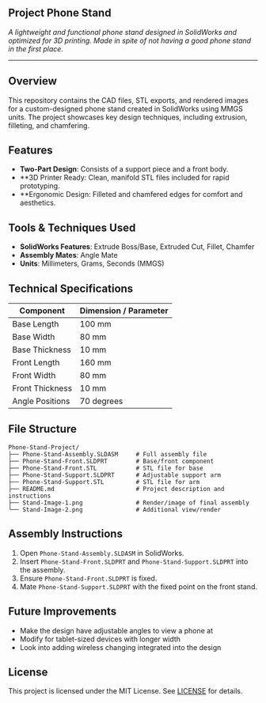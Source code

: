 ## Project Phone Stand

*A lightweight and functional phone stand designed in SolidWorks and optimized for 3D printing. Made in spite of not having a good phone stand in the first place.*

---

## Overview

This repository contains the CAD files, STL exports, and rendered images for a custom-designed phone stand created in SolidWorks using MMGS units. The project showcases key design techniques, including extrusion, filleting, and chamfering.

## Features

* **Two-Part Design**: Consists of a support piece and a front body.
* **3D Printer Ready: Clean, manifold STL files included for rapid prototyping.
* **Ergonomic Design: Filleted and chamfered edges for comfort and aesthetics.

## Tools & Techniques Used

* **SolidWorks Features**: Extrude Boss/Base, Extruded Cut, Fillet, Chamfer
* **Assembly Mates**: Angle Mate
* **Units**: Millimeters, Grams, Seconds (MMGS)

## Technical Specifications

| Component             | Dimension / Parameter     |
| --------------------- | ------------------------- |
| Base Length           |                  100  mm  |
| Base Width            |                   80  mm  |
| Base Thickness        |                   10  mm  |
| Front Length          |                  160  mm  |
| Front Width           |                   80  mm  |
| Front Thickness       |                   10  mm  |
| Angle Positions       |               70 degrees  |


## File Structure
```
Phone-Stand-Project/
├── Phone-Stand-Assembly.SLDASM     # Full assembly file
├── Phone-Stand-Front.SLDPRT        # Base/front component
├── Phone-Stand-Front.STL           # STL file for base
├── Phone-Stand-Support.SLDPRT      # Adjustable support arm
├── Phone-Stand-Support.STL         # STL file for arm
├── README.md                       # Project description and instructions
├── Stand-Image-1.png               # Render/image of final assembly
└── Stand-Image-2.png               # Additional view/render
```

## Assembly Instructions

1. Open `Phone-Stand-Assembly.SLDASM` in SolidWorks.
2. Insert `Phone-Stand-Front.SLDPRT` and `Phone-Stand-Support.SLDPRT` into the assembly.
3. Ensure `Phone-Stand-Front.SLDPRT` is fixed.
4. Mate `Phone-Stand-Support.SLDPRT` with the fixed point on the front stand.

## Future Improvements

* Make the design have adjustable angles to view a phone at
* Modify for tablet-sized devices with longer width
* Look into adding wireless changing integrated into the design

## License

This project is licensed under the MIT License. See [LICENSE](LICENSE) for details.
